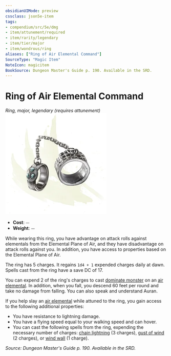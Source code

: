 ```yaml
---
obsidianUIMode: preview
cssclass: json5e-item
tags:
- compendium/src/5e/dmg
- item/attunement/required
- item/rarity/legendary
- item/tier/major
- item/wondrous/ring
aliases: ["Ring of Air Elemental Command"]
SourceType: "Magic Item"
NoteIcon: magicitem
BookSource: Dungeon Master's Guide p. 190. Available in the SRD.
---
```

# Ring of Air Elemental Command
*Ring, major, legendary (requires attunement)*  
![](/3-Mechanics/CLI/items/img/ring-of-air-elemental-command.webp#right)  

- **Cost**: ⏤
- **Weight**: ⏤

While wearing this ring, you have advantage on attack rolls against elementals from the Elemental Plane of Air, and they have disadvantage on attack rolls against you. In addition, you have access to properties based on the Elemental Plane of Air.

The ring has 5 charges. It regains `1d4 + 1` expended charges daily at dawn. Spells cast from the ring have a save DC of 17.

You can expend 2 of the ring's charges to cast [dominate monster](/3-Mechanics/CLI/spells/dominate-monster.md) on an [air elemental](/3-Mechanics/CLI/bestiary/elemental/air-elemental.md). In addition, when you fall, you descend 60 feet per round and take no damage from falling. You can also speak and understand Auran.

If you help slay an [air elemental](/3-Mechanics/CLI/bestiary/elemental/air-elemental.md) while attuned to the ring, you gain access to the following additional properties:

- You have resistance to lightning damage.  
- You have a flying speed equal to your walking speed and can hover.  
- You can cast the following spells from the ring, expending the necessary number of charges: [chain lightning](/3-Mechanics/CLI/spells/chain-lightning.md) (3 charges), [gust of wind](/3-Mechanics/CLI/spells/gust-of-wind.md) (2 charges), or [wind wall](/3-Mechanics/CLI/spells/wind-wall.md) (1 charge).  

*Source: Dungeon Master's Guide p. 190. Available in the SRD.*
